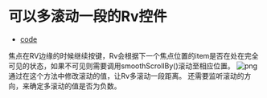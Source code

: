 
# 可以多滚动一段的Rv控件
* [code](https://github.com/yuanbin3136/tv_demo/blob/master/app/src/main/java/com/wind/yuanbin/demo/waterfall/RecyclerView_MoreScroll.java)

焦点在RV边缘的时候继续按键，Rv会根据下一个焦点位置的item是否在处在完全可见的状态，如果不可见则需要调用smoothScrollBy()滚动至相应位置。
![png](https://github.com/yuanbin3136/tv_demo/raw/master/app/img/RecyclerView_MoreScroll0.png?raw=true"RecyclerView")
通过在这个方法中修改滚动的值，让Rv多滚动一段距离。
还需要监听滚动的方向，来确定多滚动的值是否为负数。

